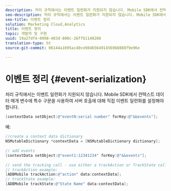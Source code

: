 ```yaml
---
description: 처리 규칙에서는 이벤트 일련화가 지원되지 않습니다. Mobile SDK에서 컨텍스트 데이터 매개 변수에 특수 구문을 사용하여 서버 호출에 대해 직접 이벤트 일련화를 설정해야 합니다.
seo-description: 처리 규칙에서는 이벤트 일련화가 지원되지 않습니다. Mobile SDK에서 컨텍스트 데이터 매개 변수에 특수 구문을 사용하여 서버 호출에 대해 직접 이벤트 일련화를 설정해야 합니다.
seo-title: 이벤트 정리
solution: Marketing Cloud,Analytics
title: 이벤트 정리
topic: 개발자 및 구현
uuid: 19a27df4-0998-403d-800c-26ff61149208
translation-type: ht
source-git-commit: 06144a1695ac40ce984656491456968888f9e96e

---
```



# 이벤트 정리 {#event-serialization}

처리 규칙에서는 이벤트 일련화가 지원되지 않습니다. Mobile SDK에서 컨텍스트 데이터 매개 변수에 특수 구문을 사용하여 서버 호출에 대해 직접 이벤트 일련화를 설정해야 합니다.

```objective-c
[contextData setObject:@"eventN:serial number" forKey:@"&&events"];
```

예:

```objective-c
//create a context data dictionary 
NSMutableDictionary *contextData = [NSMutableDictionary dictionary]; 
 
// add events 
[contextData setObject:@"event1:12341234" forKey:@"&&events"]; 
 
// send the tracking call - use either a trackAction or TrackState call. 
// trackAction example: 
[ADBMobile trackAction:@"action" data:contextData]; 
// trackState example: 
[ADBMobile trackState:@"State Name" data:contextData]; 
```

